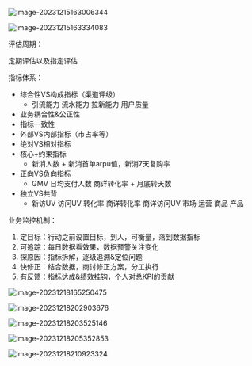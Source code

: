 ![image-20231215163006344](https://cdn.jsdelivr.net/gh/13060923171/images@main/img/202312151630286.png)

![image-20231215163334083](https://cdn.jsdelivr.net/gh/13060923171/images@main/img/202312151633217.png)





评估周期：

定期评估以及指定评估



指标体系：

- 综合性VS构成指标（渠道评级）
  - 引流能力 流水能力 拉新能力 用户质量
- 业务耦合性&公正性
- 指标一致性
- 外部VS内部指标（市占率等）
- 绝对VS相对指标
- 核心+约束指标
  - 新消人数 + 新消首单arpu值，新消7天复购率
- 正向VS负向指标
  - GMV 日均支付人数 商详转化率 + 月底转天数
- 独立VS共背
  - 新访UV 访问UV 转化率 商详转化率 商详访问UV 市场 运营 商品 产品



业务监控机制：

1. 定目标：行动之前设置目标，到人，可衡量，落到数据指标
2. 可追踪：每日数据看效果，数据预警关注变化
3. 探原因：指标拆解，逐级追溯&定位问题
4. 快修正：结合数据，商讨修正方案，分工执行
5. 有反馈：指标达成&绩效挂钩，个人对总KPI的贡献





![image-20231218165250475](https://cdn.jsdelivr.net/gh/13060923171/images@main/img/202312181652808.png)

![image-20231218202903676](https://cdn.jsdelivr.net/gh/13060923171/images@main/img/image-20231218202903676.png)

![image-20231218203525146](https://cdn.jsdelivr.net/gh/13060923171/images@main/img/image-20231218203525146.png)

![image-20231218205352853](https://cdn.jsdelivr.net/gh/13060923171/images@main/img/image-20231218205352853.png)

![image-20231218210923324](https://cdn.jsdelivr.net/gh/13060923171/images@main/img/image-20231218210923324.png)